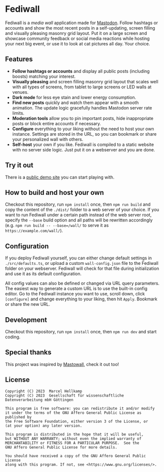 # Fediwall

Fediwall is a *media wall* application made for [Mastodon](https://joinmastodon.org/). Follow hashtags or accounts and show the most recent posts in a self-updating, screen filling and visually pleasing masonry grid layout. Put it on a large screen and showcase community feedback or social media reactions while hosting your next big event, or use it to look at cat pictures all day. Your choice.


## Features

* **Follow hashtags or accounts** and display all public posts (including boosts) matching your interest.
* **Visually pleasing** and screen filling masonry grid layout  that scales well with all types of screens, from tablet to large screens or LED walls at venues.
* **Dark mode** for less eye stain and lower energy consumption.
* **Find new posts** quickly and watch them appear with a smooth animation. The update logic gracefully handles Mastodon server rate limits.
* **Moderation tools** allow you to pin important posts, hide inappropriate posts or block entire accounts if necessary.
* **Configure** everything to your liking without the need to host your own instance. Settings are stored in the URL, so you can bookmark or share your personalized wall with others.
* **Self-host** your own if you like. Fediwall is compiled to a static website with no server side logic. Just put it on a webserver and you are done.


## Try it out

There is a [public demo site](https://live.gwdg.de/wall/?theme=dark&server=mastodon.social&tags=foss,cats,dogs&accounts=defnull&info=top) you can start playing with. <!-- Todo: Deploy to github pages and change the link -->

## How to build and host your own

Checkout this repository, run `npm install` once, then `npm run build` and copy the content of the `./dist/` folder to a web server of your choice. If you want to run Fediwall under a certain path instead of the web server root, specify the `--base` build option and all paths will be rewritten accordingly (e.g. `npm run build -- --base=/wall/` to serve it as `https://example.com/wall/`).


## Configuration

If you deploy Fediwall yourself, you can either change default settings in `./src/defaults.ts`, or upload a custom `wall-config.json` file to the Fediwall folder on your webserver. Fediwall will check for that file during initialization and use it as its default configuration.

All config values can also be defined or changed via URL query parameters. The easiest way to generate a custom URL is to use the built-in config editor. Go to the Fediwall instance you want to use, scroll down, click `[configure]` and change everything to your liking, then hit `Apply`. Bookmark or share the new URL.


## Development

Checkout this repository, run `npm install` once, then `npm run dev` and start coding.


## Special thanks

This project was inspired by [Mastowall](https://github.com/rstockm/mastowall), check it out too!


## License

    Copyright (C) 2023  Marcel Hellkamp
    Copyright (C) 2023  Gesellschaft für wissenschaftliche Datenverarbeitung mbH Göttingen

    This program is free software: you can redistribute it and/or modify
    it under the terms of the GNU Affero General Public License as published by
    the Free Software Foundation, either version 3 of the License, or
    (at your option) any later version.

    This program is distributed in the hope that it will be useful,
    but WITHOUT ANY WARRANTY; without even the implied warranty of
    MERCHANTABILITY or FITNESS FOR A PARTICULAR PURPOSE.  See the
    GNU Affero General Public License for more details.

    You should have received a copy of the GNU Affero General Public License
    along with this program. If not, see <https://www.gnu.org/licenses/>.